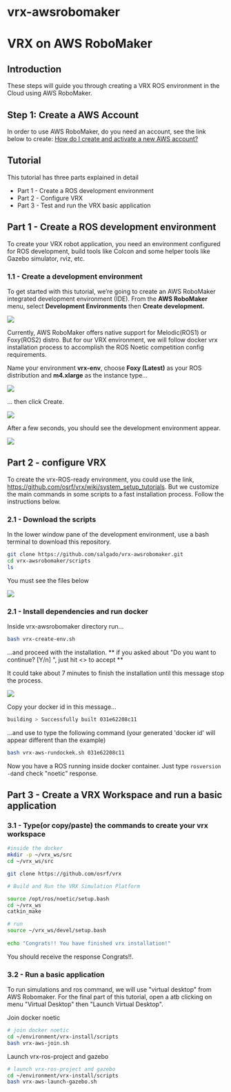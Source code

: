 # vrx-awsrobomaker

# VRX on AWS RoboMaker 

## Introduction

These steps will guide you through creating a VRX ROS environment in the Cloud using AWS RoboMaker.

## Step 1: Create a AWS Account

In order to use AWS RoboMaker, do you need an account, see the link below to create: [How do I create and activate a new AWS account?](https://aws.amazon.com/premiumsupport/knowledge-center/create-and-activate-aws-account/) 

## Tutorial

This tutorial has three parts explained in detail

*   Part 1 - Create a ROS development environment
*   Part 2 - Configure VRX
*   Part 3 - Test and run the VRX basic application

## Part 1 - Create a ROS development environment

To create your VRX robot application, you need an environment configured for ROS development, build tools like Colcon and some helper tools like Gazebo simulator, rviz, etc.

### 1.1 - Create a development environment

To get started with this tutorial, we’re going to create an AWS RoboMaker integrated development environment (IDE). From the **AWS RoboMaker** menu, select **Development Environments** then **Create development.** 

![](screens/aws-robomaker-tut-01.png)

Currently, AWS RoboMaker offers native support for Melodic(ROS1) or Foxy(ROS2) distro. But for our VRX environment, we will follow docker vrx installation process to accomplish the ROS Noetic competition config requirements.

Name your environment **vrx-env**, choose **Foxy (Latest)** as your ROS distribution and **m4.xlarge** as the instance type...


![](screens/aws-robomaker-tut-02.png)


... then click Create.


![](screens/aws-robomaker-tut-03.png)


After a few seconds, you should see the development environment appear.


![](screens/aws-robomaker-tut-04.png)


## Part 2 - configure VRX

To create the vrx-ROS-ready environment, you could use the link, https://github.com/osrf/vrx/wiki/system_setup_tutorials. But we customize the main commands in some scripts to a fast installation process. Follow the instructions below.

### 2.1 - Download the scripts

In the lower window pane of the development environment, use a bash terminal to download this repository. 

```bash
git clone https://github.com/salgado/vrx-awsrobomaker.git
cd vrx-awsrobomaker/scripts
ls
```

You must see the files below

![](screens/aws-robomaker-tut-05.png)

### 2.1 - Install dependencies and run docker

Inside vrx-awsrobomaker directory run...

```bash
bash vrx-create-env.sh
```

...and proceed with the installation. ** if you asked about "Do you want to continue? [Y/n] ", just hit <<enter>> to accept **

It could take about 7 minutes to finish the installation until this message stop the process.  

![](screens/aws-robomaker-tut-06.png)  

Copy your docker id in this message...  

```bash
building > Successfully built 031e62208c11
```
...and use to type the following command  (your generated 'docker id' will appear different than the example)

  ```bash
bash vrx-aws-rundockek.sh 031e62208c11
```

Now you have a ROS running inside docker container.
Just type ```rosversion -d```and check "noetic" response.
  
  
## Part 3 - Create a VRX Workspace and run a basic application
  
### 3.1 - Type(or copy/paste) the commands to create your vrx workspace  

```bash
#inside the docker
mkdir -p ~/vrx_ws/src
cd ~/vrx_ws/src

git clone https://github.com/osrf/vrx

# Build and Run the VRX Simulation Platform

source /opt/ros/noetic/setup.bash
cd ~/vrx_ws
catkin_make

# run
source ~/vrx_ws/devel/setup.bash
  
echo "Congrats!! You have finished vrx installation!"
```  
You should receive the response Congrats!!.


### 3.2 - Run a basic application  

To run simulations and ros command, we will use "virtual desktop" from AWS Robomaker. 
For the final part of this tutorial, open a atb clicking on menu "Virtual Desktop" then "Launch Virtual Desktop".  

Join docker noetic
  
```bash  
# join docker noetic
cd ~/environment/vrx-install/scripts
bash vrx-aws-join.sh 
```

Launch vrx-ros-project and gazebo
```bash
# launch vrx-ros-project and gazebo
cd ~/environment/vrx-install/scripts
bash vrx-aws-launch-gazebo.sh
```


